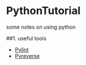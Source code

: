 # PythonTutorial
some notes on using python

##1. useful tools
  * [Pylint](http://www.pylint.org/)
  * [Pyreverse](http://www.logilab.org/blogentry/6883)
